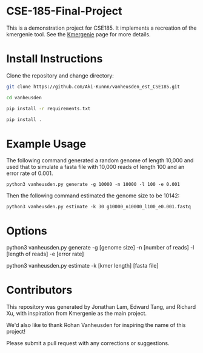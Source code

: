 # CSE-185-Final-Project

This is a demonstration project for CSE185. It implements a recreation of the kmergenie tool. See the [Kmergenie](http://kmergenie.bx.psu.edu/) page for more details.

# Install Instructions

Clone the repository and change directory:

```bash
git clone https://github.com/Aki-Kunnn/vanheusden_est_CSE185.git

cd vanheusden

pip install -r requirements.txt

pip install .
```

# Example Usage
The following command generated a random genome of length 10,000 and used that to simulate a fasta file with 10,000 reads of length 100 and an error rate of 0.001.

```
python3 vanheusden.py generate -g 10000 -n 10000 -l 100 -e 0.001
```

Then the following command estimated the genome size to be 10142: 

```
python3 vanheusden.py estimate -k 30 g10000_n10000_l100_e0.001.fastq
```

# Options
python3 vanheusden.py generate -g [genome size] -n [number of reads] -l [length of reads] -e [error rate]

python3 vanheusden.py estimate -k [kmer length] [fasta file]

# Contributors

This repository was generated by Jonathan Lam, Edward Tang, and Richard Xu, with inspiration from Kmergenie as the main project.

We'd also like to thank Rohan Vanheusden for inspiring the name of this project!

Please submit a pull request with any corrections or suggestions.
